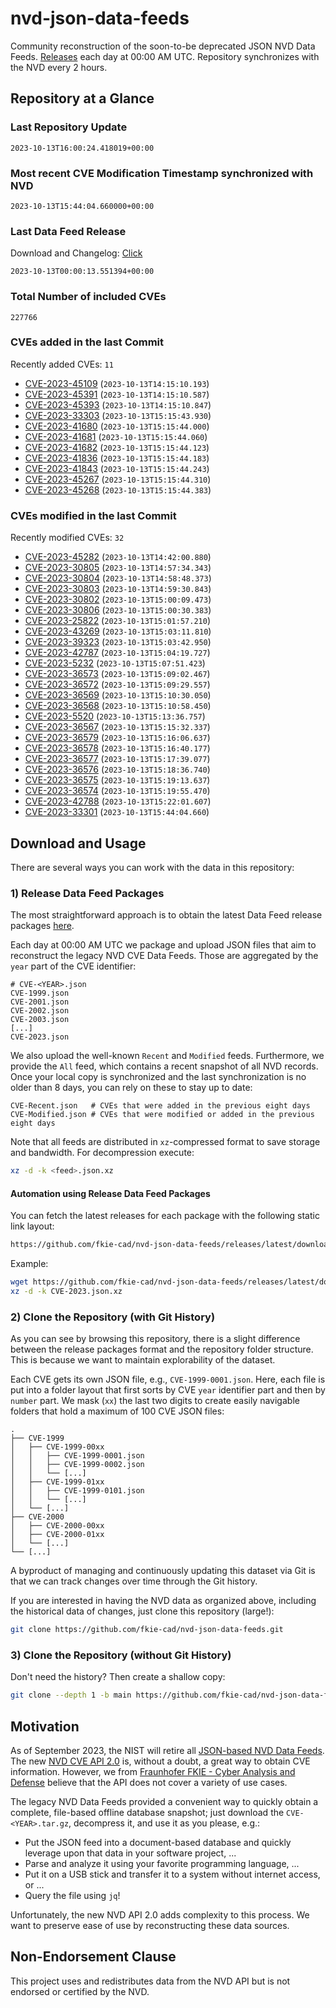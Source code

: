 # nvd-json-data-feeds

Community reconstruction of the soon-to-be deprecated JSON NVD Data Feeds. 
[Releases](https://github.com/fkie-cad/nvd-json-data-feeds/releases/latest) each day at 00:00 AM UTC.
Repository synchronizes with the NVD every 2 hours.

## Repository at a Glance

### Last Repository Update

```plain
2023-10-13T16:00:24.418019+00:00
```

### Most recent CVE Modification Timestamp synchronized with NVD

```plain
2023-10-13T15:44:04.660000+00:00
```

### Last Data Feed Release

Download and Changelog: [Click](https://github.com/fkie-cad/nvd-json-data-feeds/releases/latest)

```plain
2023-10-13T00:00:13.551394+00:00
```

### Total Number of included CVEs

```plain
227766
```

### CVEs added in the last Commit

Recently added CVEs: `11`

* [CVE-2023-45109](CVE-2023/CVE-2023-451xx/CVE-2023-45109.json) (`2023-10-13T14:15:10.193`)
* [CVE-2023-45391](CVE-2023/CVE-2023-453xx/CVE-2023-45391.json) (`2023-10-13T14:15:10.587`)
* [CVE-2023-45393](CVE-2023/CVE-2023-453xx/CVE-2023-45393.json) (`2023-10-13T14:15:10.847`)
* [CVE-2023-33303](CVE-2023/CVE-2023-333xx/CVE-2023-33303.json) (`2023-10-13T15:15:43.930`)
* [CVE-2023-41680](CVE-2023/CVE-2023-416xx/CVE-2023-41680.json) (`2023-10-13T15:15:44.000`)
* [CVE-2023-41681](CVE-2023/CVE-2023-416xx/CVE-2023-41681.json) (`2023-10-13T15:15:44.060`)
* [CVE-2023-41682](CVE-2023/CVE-2023-416xx/CVE-2023-41682.json) (`2023-10-13T15:15:44.123`)
* [CVE-2023-41836](CVE-2023/CVE-2023-418xx/CVE-2023-41836.json) (`2023-10-13T15:15:44.183`)
* [CVE-2023-41843](CVE-2023/CVE-2023-418xx/CVE-2023-41843.json) (`2023-10-13T15:15:44.243`)
* [CVE-2023-45267](CVE-2023/CVE-2023-452xx/CVE-2023-45267.json) (`2023-10-13T15:15:44.310`)
* [CVE-2023-45268](CVE-2023/CVE-2023-452xx/CVE-2023-45268.json) (`2023-10-13T15:15:44.383`)


### CVEs modified in the last Commit

Recently modified CVEs: `32`

* [CVE-2023-45282](CVE-2023/CVE-2023-452xx/CVE-2023-45282.json) (`2023-10-13T14:42:00.880`)
* [CVE-2023-30805](CVE-2023/CVE-2023-308xx/CVE-2023-30805.json) (`2023-10-13T14:57:34.343`)
* [CVE-2023-30804](CVE-2023/CVE-2023-308xx/CVE-2023-30804.json) (`2023-10-13T14:58:48.373`)
* [CVE-2023-30803](CVE-2023/CVE-2023-308xx/CVE-2023-30803.json) (`2023-10-13T14:59:30.843`)
* [CVE-2023-30802](CVE-2023/CVE-2023-308xx/CVE-2023-30802.json) (`2023-10-13T15:00:09.473`)
* [CVE-2023-30806](CVE-2023/CVE-2023-308xx/CVE-2023-30806.json) (`2023-10-13T15:00:30.383`)
* [CVE-2023-25822](CVE-2023/CVE-2023-258xx/CVE-2023-25822.json) (`2023-10-13T15:01:57.210`)
* [CVE-2023-43269](CVE-2023/CVE-2023-432xx/CVE-2023-43269.json) (`2023-10-13T15:03:11.810`)
* [CVE-2023-39323](CVE-2023/CVE-2023-393xx/CVE-2023-39323.json) (`2023-10-13T15:03:42.950`)
* [CVE-2023-42787](CVE-2023/CVE-2023-427xx/CVE-2023-42787.json) (`2023-10-13T15:04:19.727`)
* [CVE-2023-5232](CVE-2023/CVE-2023-52xx/CVE-2023-5232.json) (`2023-10-13T15:07:51.423`)
* [CVE-2023-36573](CVE-2023/CVE-2023-365xx/CVE-2023-36573.json) (`2023-10-13T15:09:02.467`)
* [CVE-2023-36572](CVE-2023/CVE-2023-365xx/CVE-2023-36572.json) (`2023-10-13T15:09:29.557`)
* [CVE-2023-36569](CVE-2023/CVE-2023-365xx/CVE-2023-36569.json) (`2023-10-13T15:10:30.050`)
* [CVE-2023-36568](CVE-2023/CVE-2023-365xx/CVE-2023-36568.json) (`2023-10-13T15:10:58.450`)
* [CVE-2023-5520](CVE-2023/CVE-2023-55xx/CVE-2023-5520.json) (`2023-10-13T15:13:36.757`)
* [CVE-2023-36567](CVE-2023/CVE-2023-365xx/CVE-2023-36567.json) (`2023-10-13T15:15:32.337`)
* [CVE-2023-36579](CVE-2023/CVE-2023-365xx/CVE-2023-36579.json) (`2023-10-13T15:16:06.637`)
* [CVE-2023-36578](CVE-2023/CVE-2023-365xx/CVE-2023-36578.json) (`2023-10-13T15:16:40.177`)
* [CVE-2023-36577](CVE-2023/CVE-2023-365xx/CVE-2023-36577.json) (`2023-10-13T15:17:39.077`)
* [CVE-2023-36576](CVE-2023/CVE-2023-365xx/CVE-2023-36576.json) (`2023-10-13T15:18:36.740`)
* [CVE-2023-36575](CVE-2023/CVE-2023-365xx/CVE-2023-36575.json) (`2023-10-13T15:19:13.637`)
* [CVE-2023-36574](CVE-2023/CVE-2023-365xx/CVE-2023-36574.json) (`2023-10-13T15:19:55.470`)
* [CVE-2023-42788](CVE-2023/CVE-2023-427xx/CVE-2023-42788.json) (`2023-10-13T15:22:01.607`)
* [CVE-2023-33301](CVE-2023/CVE-2023-333xx/CVE-2023-33301.json) (`2023-10-13T15:44:04.660`)


## Download and Usage

There are several ways you can work with the data in this repository:

### 1) Release Data Feed Packages

The most straightforward approach is to obtain the latest Data Feed release packages [here](https://github.com/fkie-cad/nvd-json-data-feeds/releases/latest).

Each day at 00:00 AM UTC we package and upload JSON files that aim to reconstruct the legacy NVD CVE Data Feeds.
Those are aggregated by the `year` part of the CVE identifier:

```
# CVE-<YEAR>.json
CVE-1999.json
CVE-2001.json
CVE-2002.json
CVE-2003.json
[...]
CVE-2023.json
```

We also upload the well-known `Recent` and `Modified` feeds.
Furthermore, we provide the `All` feed, which contains a recent snapshot of all NVD records.
Once your local copy is synchronized and the last synchronization is no older than 8 days, you can rely on these to stay up to date:

```plain
CVE-Recent.json   # CVEs that were added in the previous eight days
CVE-Modified.json # CVEs that were modified or added in the previous eight days
```

Note that all feeds are distributed in `xz`-compressed format to save storage and bandwidth.
For decompression execute:

```sh
xz -d -k <feed>.json.xz
```


#### Automation using Release Data Feed Packages

You can fetch the latest releases for each package with the following static link layout:

```sh
https://github.com/fkie-cad/nvd-json-data-feeds/releases/latest/download/CVE-<YEAR>.json.xz
```

Example:

```sh
wget https://github.com/fkie-cad/nvd-json-data-feeds/releases/latest/download/CVE-2023.json.xz
xz -d -k CVE-2023.json.xz
```

### 2) Clone the Repository (with Git History)

As you can see by browsing this repository, there is a slight difference between the release packages format and the repository folder structure.
This is because we want to maintain explorability of the dataset.

Each CVE gets its own JSON file, e.g., `CVE-1999-0001.json`.
Here, each file is put into a folder layout that first sorts by CVE `year` identifier part and then by `number` part.
We mask (`xx`) the last two digits to create easily navigable folders that hold a maximum of 100 CVE JSON files:

```plain
.
├── CVE-1999
│   ├── CVE-1999-00xx
│   │   ├── CVE-1999-0001.json
│   │   ├── CVE-1999-0002.json
│   │   └── [...]
│   ├── CVE-1999-01xx
│   │   ├── CVE-1999-0101.json
│   │   └── [...]
│   └── [...]
├── CVE-2000
│   ├── CVE-2000-00xx
│   ├── CVE-2000-01xx
│   └── [...]
└── [...]
```

A byproduct of managing and continuously updating this dataset via Git is that we can track changes over time through the Git history.

If you are interested in having the NVD data as organized above, including the historical data of changes, just clone this repository (large!):

```sh
git clone https://github.com/fkie-cad/nvd-json-data-feeds.git
```

### 3) Clone the Repository (without Git History)

Don't need the history? Then create a shallow copy:

```sh
git clone --depth 1 -b main https://github.com/fkie-cad/nvd-json-data-feeds.git
```

## Motivation

As of September 2023, the NIST will retire all [JSON-based NVD Data Feeds](https://nvd.nist.gov/vuln/data-feeds#divRetirementBanner-1).
The new [NVD CVE API 2.0](https://nvd.nist.gov/developers/vulnerabilities) is, without a doubt, a great way to obtain CVE information.
However, we from [Fraunhofer FKIE - Cyber Analysis and Defense](https://www.fkie.fraunhofer.de/en/departments/cad.html) believe that the API does not cover a variety of use cases.

The legacy NVD Data Feeds provided a convenient way to quickly obtain a complete, file-based offline database snapshot; just download the `CVE-<YEAR>.tar.gz`, decompress it, and use it as you please, e.g.:

* Put the JSON feed into a document-based database and quickly leverage upon that data in your software project, ...
* Parse and analyze it using your favorite programming language, ...
* Put it on a USB stick and transfer it to a system without internet access, or ...
* Query the file using `jq`!

Unfortunately, the new NVD API 2.0 adds complexity to this process.
We want to preserve ease of use by reconstructing these data sources.

## Non-Endorsement Clause

This project uses and redistributes data from the NVD API but is not endorsed or certified by the NVD.